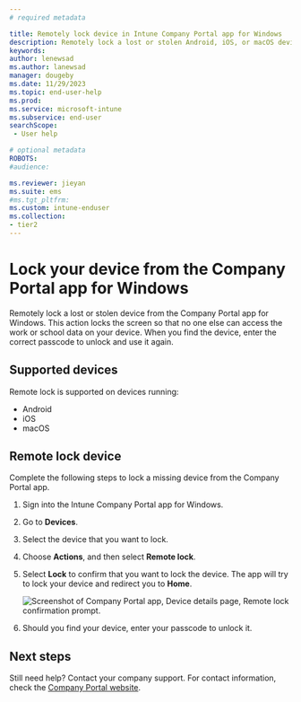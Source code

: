 ```yaml
---
# required metadata

title: Remotely lock device in Intune Company Portal app for Windows 
description: Remotely lock a lost or stolen Android, iOS, or macOS device from the Company Portal app for Windows.  
keywords:
author: lenewsad
ms.author: lanewsad
manager: dougeby
ms.date: 11/29/2023
ms.topic: end-user-help
ms.prod:
ms.service: microsoft-intune
ms.subservice: end-user
searchScope:
 - User help

# optional metadata
ROBOTS:  
#audience:

ms.reviewer: jieyan
ms.suite: ems
#ms.tgt_pltfrm:
ms.custom: intune-enduser
ms.collection:
- tier2
---
```


# Lock your device from the Company Portal app for Windows  

Remotely lock a lost or stolen device from the Company Portal app for Windows. This action locks the screen so that no one else can access the work or school data on your device. When you find the device, enter the correct passcode to unlock and use it again. 

## Supported devices

Remote lock is supported on devices running:  

* Android
* iOS
* macOS  
  
## Remote lock device
Complete the following steps to lock a missing device from the Company Portal app.  

1. Sign into the Intune Company Portal app for Windows. 
2. Go to **Devices**.
3. Select the device that you want to lock.
4. Choose **Actions**, and then select **Remote lock**.    
5. Select **Lock** to confirm that you want to lock the device. The app will try to lock your device and redirect you to **Home**.  

   ![Screenshot of Company Portal app, Device details page, Remote lock confirmation prompt.](./media/1804_remote_lock_Windows_CPapp_06.png)  

4. Should you find your device, enter your passcode to unlock it.  

## Next steps

Still need help? Contact your company support. For contact information, check the [Company Portal website](https://go.microsoft.com/fwlink/?linkid=2010980).

